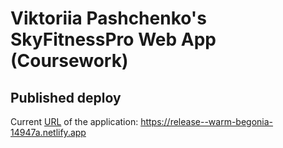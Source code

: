 # Viktoriia Pashchenko's SkyFitnessPro Web App (Coursework)

## Published deploy

Current [URL](https://release--warm-begonia-14947a.netlify.app) of the application: https://release--warm-begonia-14947a.netlify.app

